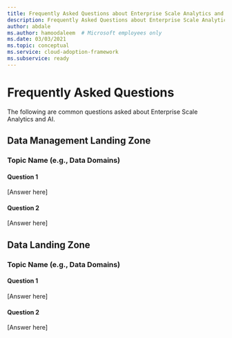 ```yaml
---
title: Frequently Asked Questions about Enterprise Scale Analytics and AI
description: Frequently Asked Questions about Enterprise Scale Analytics and AI
author: abdale
ms.author: hamoodaleem  # Microsoft employees only
ms.date: 03/03/2021
ms.topic: conceptual
ms.service: cloud-adoption-framework
ms.subservice: ready
---
```


# Frequently Asked Questions

The following are common questions asked about Enterprise Scale Analytics and AI.

## Data Management Landing Zone

### Topic Name (e.g., Data Domains)

#### Question 1

[Answer here]

#### Question 2

[Answer here]

## Data Landing Zone

### Topic Name (e.g., Data Domains)

#### Question 1

[Answer here]

#### Question 2

[Answer here]

